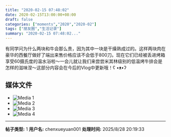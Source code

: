 ```yaml
---
title: "2020-02-15 07:48:02"
date: 2020-02-15T13:00:00+08:00
draft: false
categories: ["moments","2020","2020-02"]
tags: ["朋友圈","生活记录"]
summary: "2020-02-15 07:48:02..."
---
```


有同学问为什么两块和牛会那么贵，因为其中一块是干燥熟成过的。这样两块肉在豪华的西餐厅做好了端出来售价格应该不会低于800刀。现在它们已经被丢进烤箱享受60摄氏度的温水浴啦～一会儿就让我们来尝尝米其林级别的低温烤牛排会是怎样的滋味涅～这部分内容会在今后的Vlog中更新哦！ʕ •ᴥ•ʔ

## 媒体文件

- ![Media 1](/Moments/photos/2020-02-15/202002150748020.jpg)
- ![Media 2](/Moments/photos/2020-02-15/202002150748021.jpg)
- ![Media 3](/Moments/photos/2020-02-15/202002150748022.jpg)
- ![Media 4](/Moments/photos/2020-02-15/202002150748023.jpg)

---

**帖子类型:** 1
**用户名:** chenxueyuan001
**处理时间:** 2025/8/28 20:19:33